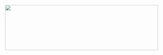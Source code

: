 <a href="https://github.com/devxb/gitanimals">
  <img src="https://render.gitanimals.org/farms/gawgjiug" height="150" width="100%" align="right" />
</a>


